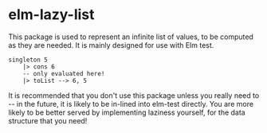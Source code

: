# elm-lazy-list

This package is used to represent an infinite list of values, to be computed as they are needed. It is mainly designed for use with Elm test. 

    singleton 5
        |> cons 6
        -- only evaluated here!
        |> toList --> 6, 5 

It is recommended that you don't use this package unless you really need to -- in the future, it is likely to be in-lined into elm-test directly. You are more likely to be better served by implementing laziness yourself, for the data structure that you need!